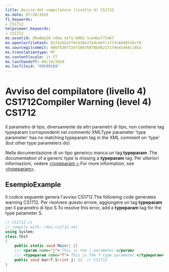 ```yaml
---
title: Avviso del compilatore (livello 4) CS1712
ms.date: 07/20/2015
f1_keywords:
- CS1712
helpviewer_keywords:
- CS1712
ms.assetid: d9a8be26-c0ba-41fa-b082-1ce4ba7724b7
ms.openlocfilehash: 81fe1b2aff4c638e2f4dcbbfc1f73c6840f45cfd
ms.sourcegitcommit: 986f836f72ef10876878bd6217174e41464c145a
ms.translationtype: MT
ms.contentlocale: it-IT
ms.lasthandoff: 08/19/2019
ms.locfileid: "69599169"
---
```

# <a name="compiler-warning-level-4-cs1712"></a><span data-ttu-id="44ade-102">Avviso del compilatore (livello 4) CS1712</span><span class="sxs-lookup"><span data-stu-id="44ade-102">Compiler Warning (level 4) CS1712</span></span>
<span data-ttu-id="44ade-103">Il parametro di tipo, diversamente da altri parametri di tipo, non contiene tag typeparam corrispondenti nel commento XML</span><span class="sxs-lookup"><span data-stu-id="44ade-103">Type parameter 'type parameter' has no matching typeparam tag in the XML comment on 'type' (but other type parameters do)</span></span>  
  
 <span data-ttu-id="44ade-104">Nella documentazione di un tipo generico manca un tag **typeparam** .</span><span class="sxs-lookup"><span data-stu-id="44ade-104">The documentation of a generic type is missing a **typeparam** tag.</span></span> <span data-ttu-id="44ade-105">Per ulteriori informazioni, vedere [ \<typeparam >](../programming-guide/xmldoc/typeparam.md).</span><span class="sxs-lookup"><span data-stu-id="44ade-105">For more information, see [\<typeparam>](../programming-guide/xmldoc/typeparam.md).</span></span>  
  
## <a name="example"></a><span data-ttu-id="44ade-106">Esempio</span><span class="sxs-lookup"><span data-stu-id="44ade-106">Example</span></span>  
 <span data-ttu-id="44ade-107">Il codice seguente genera l'avviso CS1712.</span><span class="sxs-lookup"><span data-stu-id="44ade-107">The following code generates warning CS1712.</span></span> <span data-ttu-id="44ade-108">Per risolvere questo errore, aggiungere un tag **typeparam** per il parametro di tipo S.</span><span class="sxs-lookup"><span data-stu-id="44ade-108">To resolve this error, add a **typeparam** tag for the type parameter S.</span></span>  
  
```csharp  
// CS1712.cs  
// compile with: /doc:cs1712.xml  
using System;  
class Test  
{  
    public static void Main() {}  
    /// <param name="j"> This is the j parameter.</param>  
    /// <typeparam name="T"> This is the T type parameter.</typeparam>  
    public void bar<T,S>(int j) {}  // CS1712  
}  
```
